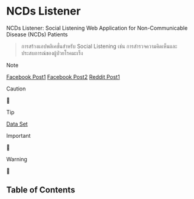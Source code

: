 # NCDs Listener
NCDs Listener: Social Listening Web Application for Non-Communicable Disease (NCDs) Patients

> การสร้างแอปพลิเคชั่นสำหรับ Social Listening เช่น การสำรวจความคิดเห็นและประสบการณ์ของผู้ป่วยโรคมะเร็ง


> [!NOTE]
> [Facebook Post1](https://www.facebook.com/chawalit.atchulacancer/posts/pfbid023gqcSi5bD9soLZb3vNvGwqMAzvWi8w1uHpVnYFtPVi8bVVpzVGHbvt3tuo5yvgDFl?_rdc=2&_rdr)
> [Facebook Post2](https://www.facebook.com/story.php?story_fbid=738492865098283&id=100068127288896&rdid=KSfcPd478i4jBurb)
> [Reddit Post1](https://www.reddit.com/r/cancer/?rdt=41988)

> [!CAUTION]
> :dart:

> [!TIP]
> [Data Set](https://docs.google.com/spreadsheets/d/1AWn_BqQdmdRXm7bAw3cnJ9dR2vKu3bROHelthgsD_kU/edit#gid=0)

> [!IMPORTANT]
> :dart:

> [!WARNING]
> :dart:


## Table of Contents
